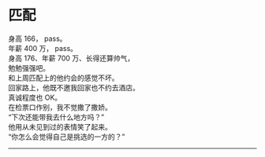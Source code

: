 # 匹配

身高 166， pass。
\
年薪 400 万， pass。
\
身高 176、年薪 700 万、长得还算帅气，
\
勉勉强强吧。
\
和上周匹配上的他约会的感觉不坏。
\
回家路上，他既不邀我回家也不约去酒店。
\
真诚程度也 OK。
\
在检票口作别，我不觉撒了撒娇。\
“下次还能带我去什么地方吗？”
\
他用从未见到过的表情笑了起来。
\
“你怎么会觉得自己是挑选的一方的？”

---
